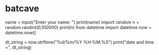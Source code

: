 # batcave
name = input("Enter your name: ")
print(name)
import random
n = random.randint(0,100000)
print(n)
from datetime import datetime
now = datetime.now()

dt_string = now.strftime("%d/%m/%Y %H:%M:%S")
print("date and time =", dt_string)
